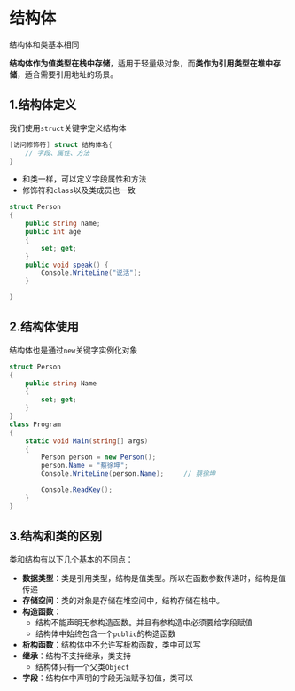 # 结构体

结构体和类基本相同

**结构体作为值类型在栈中存储**，适用于轻量级对象，而**类作为引用类型在堆中存储**，适合需要引用地址的场景。



## 1.结构体定义

我们使用`struct`关键字定义结构体

```cs
[访问修饰符] struct 结构体名{
    // 字段、属性、方法
}
```

- 和类一样，可以定义字段属性和方法
- 修饰符和`class`以及类成员也一致

```cs
struct Person
{
    public string name;
    public int age
    {
        set; get;
    }
    public void speak() {
        Console.WriteLine("说活");
    }

}
```





## 2.结构体使用

结构体也是通过`new`关键字实例化对象

```cs {12-14ffffffffffff}
struct Person
{
    public string Name
    {
        set; get;
    }
}
class Program
{
    static void Main(string[] args)
    {
        Person person = new Person();
        person.Name = "蔡徐坤";
        Console.WriteLine(person.Name);     // 蔡徐坤

        Console.ReadKey();
    }
}
```





## 3.结构和类的区别

类和结构有以下几个基本的不同点：

- **数据类型**：类是引用类型，结构是值类型。所以在函数参数传递时，结构是值传递
- **存储空间**：类的对象是存储在堆空间中，结构存储在栈中。
- **构造函数**：
  - 结构不能声明无参构造函数。并且有参构造中必须要给字段赋值
  - 结构体中始终包含一个`public`的构造函数
- **析构函数**：结构体中不允许写析构函数，类中可以写
- **继承**：结构不支持继承，类支持
  - 结构体只有一个父类`Object`
- **字段**：结构体中声明的字段无法赋予初值，类可以



